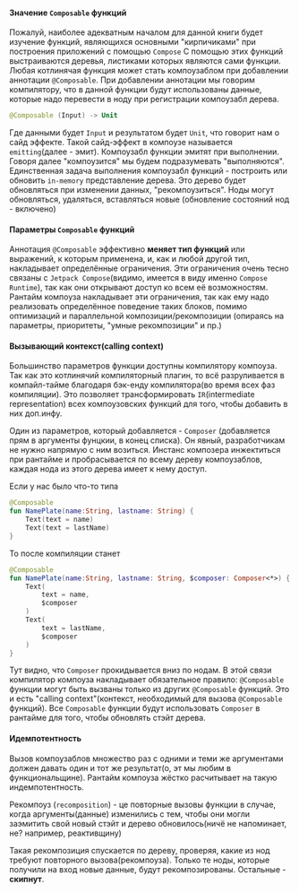 #### Значение `Composable` функций
Пожалуй, наиболее адекватным началом для данной книги будет изучение функций, являющихся основными "кирпичиками" при построения приложений с помощью `Compose`
С помощью этих функций выстраиваются деревья, листиками которых являются сами функции.
Любая котлинячая функция может стать компоузаблом при добавлении аннотации `@Composable`. При добавлении аннотации мы говорим компилятору, что в данной функции будут использованы данные, которые надо перевести в ноду при регистрации компоузабл дерева.
```kotlin
@Composable (Input) -> Unit
```
Где данными будет `Input` и результатом будет `Unit`, что говорит нам о сайд эффекте. Такой сайд-эффект в компоузе называется `emitting`(далее - эмит). Компоузабл функции эмитят при выполнении. Говоря далее "компоузится" мы будем подразумевать "выполняются".
Единственная задача выполнения компоузабл функций - построить или обновить `in-memory` представление дерева. Это дерево будет обновляться при изменении данных, "рекомпоузиться". Ноды могут обновляться, удаляться, вставляться новые (обновление состояний нод - включено)

#### Параметры `Composable` функций
Аннотация `@Composable` эффективно __меняет тип функций__ или выражений, к которым применена, и, как и любой другой тип, накладывает определённые ограничения. Эти ограничения очень тесно связаны с `Jetpack Compose`(видимо, имеется в виду именно `Compose Runtime`), так как они открывают доступ ко всем её возможностям.
Рантайм компоуза накладывает эти ограничения, так как ему надо реализовать определённое поведение таких блоков, помимо оптимизаций и параллельной композиции/рекомпозиции (опираясь на параметры, приоритеты, "умные рекомпозиции" и пр.)

#### Вызывающий контекст(calling context) 
Большинство параметров функции доступны компилятору компоуза. Так как это котлинячий компиляторный плагин, то всё разруливается в компайл-тайме благодаря бэк-енду компилятора(во время всех фаз компиляции). Это позволяет трансформировать `IR`(intermediate representation) всех компоузовских функций для того, чтобы добавить в них доп.инфу.

Один из параметров, который добавляется - `Composer` (добавляется прям в аргументы фунцкии, в конец списка). Он явный, разработчикам не нужно напрямую с ним возиться. Инстанс композера инжектиться при рантайме и пробрасывается по всему дереву компоузаблов, каждая нода из этого дерева имеет к нему доступ.

Если у нас было что-то типа
```kotlin
@Composable
fun NamePlate(name:String, lastname: String) {
    Text(text = name)
    Text(text = lastName)
}
```

То после компиляции станет
```kotlin
@Composable
fun NamePlate(name:String, lastname: String, $composer: Composer<*>) {
    Text(
        text = name,
        $composer
    )
    Text(
        text = lastName,
        $composer
    )
}
```

Тут видно, что `Composer` прокидывается вниз по нодам. В этой связи компилятор компоуза накладывает обязательное правило: `@Composable` функции могут быть вызваны только из других `@Composable` функций. Это и есть "calling context"(контекст, необходимый для вызова `@Composable` функций). Все `Composable` функции будут использовать `Composer` в рантайме для того, чтобы обновлять стэйт дерева.

#### Идемпотентность
Вызов компоузаблов множество раз с одними и теми же аргументами должен давать один и тот же результат(о, эт мы любим в функциональщине). Рантайм компоуза жёстко расчитывает на такую индемпотентность.

Рекомпоуз (`recomposition`) - це повторные вызовы функции в случае, когда аргументы(данные) изменились с тем, чтобы они могли заэмитить свой новый стэйт и дерево обновилось(ничё не напоминает, не? например, реактивщину)

Такая рекомпозиция спускается по дереву, проверяя, какие из нод требуют повторного вызова(рекомпоуза). Только те ноды, которые получили на вход новые данные, будут рекомпозированы. Остальные - __скипнут__. 
